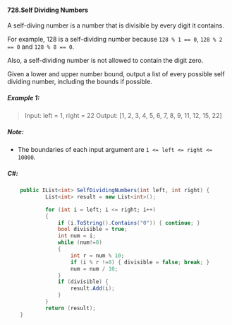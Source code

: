 #### 728.Self Dividing Numbers

A self-diving number is a number that is divisible by every digit it contains.

For example, 128 is a self-dividing number because `128 % 1 == 0`, `128 % 2 == 0` and `128 % 8 == 0`.

Also, a self-dividing number is not allowed to contain the digit zero.

Given a lower and upper number bound, output a list of every possible self dividing number, including the bounds if possible.


##### Example 1:
> Input: left = 1, right = 22 
> Output: [1, 2, 3, 4, 5, 6, 7, 8, 9, 11, 12, 15, 22]


##### Note:
+ The boundaries of each input argument are `1 <= left <= right <= 10000`.


##### C#:
```C#
    public IList<int> SelfDividingNumbers(int left, int right) {
            List<int> result = new List<int>();

            for (int i = left; i <= right; i++)
            {
                if (i.ToString().Contains("0")) { continue; }
                bool divisible = true;
                int num = i;
                while (num!=0)
                {
                    int r = num % 10;
                    if (i % r !=0) { divisible = false; break; }
                    num = num / 10;
                }
                if (divisible) { 
                    result.Add(i);
                }
            }
            return (result);
    }